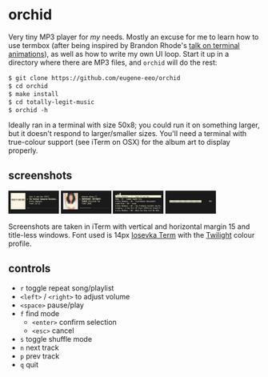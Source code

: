 # orchid

Very tiny MP3 player for _my_ needs. Mostly an excuse for me to learn how
to use termbox (after being inspired by Brandon Rhode's [talk on terminal animations](https://youtu.be/rrMnmLyYjU8)),
as well as how to write my own UI loop. Start it up in a directory where
there are MP3 files, and `orchid` will do the rest:

    $ git clone https://github.com/eugene-eeo/orchid
    $ cd orchid
    $ make install
    $ cd totally-legit-music
    $ orchid -h

Ideally ran in a terminal with size 50x8; you could run it on something
larger, but it doesn't respond to larger/smaller sizes. You'll need a
terminal with true-colour support (see iTerm on OSX) for the album art
to display properly.

## screenshots

[<img src='./screenshots/demo1.png' width='20%'>](./screenshots/demo1.png)
[<img src='./screenshots/demo2.png' width='20%'>](./screenshots/demo2.png)
[<img src='./screenshots/demo3.png' width='20%'>](./screenshots/demo3.png)
[<img src='./screenshots/demo4.png' width='20%'>](./screenshots/demo4.png)

Screenshots are taken in iTerm with vertical and horizontal margin 15 and
title-less windows. Font used is 14px [Iosevka Term](https://github.com/be5invis/Iosevka) with the
[Twilight](https://github.com/mbadolato/iTerm2-Color-Schemes/blob/master/schemes/Twilight.itermcolors)
colour profile.

## controls

- `r` toggle repeat song/playlist
- `<left>` / `<right>` to adjust volume
- `<space>` pause/play
- `f` find mode
  - `<enter>` confirm selection
  - `<esc>` cancel
- `s` toggle shuffle mode
- `n` next track
- `p` prev track
- `q` quit
